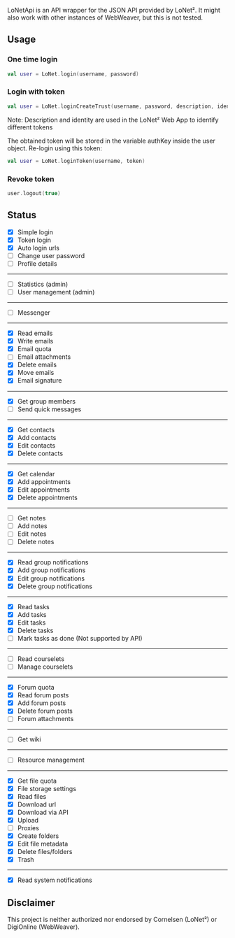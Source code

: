 LoNetApi is an API wrapper for the JSON API provided by LoNet².
It might also work with other instances of WebWeaver, but this is not tested.

## Usage
### One time login
```kotlin
val user = LoNet.login(username, password)
```
### Login with token
```kotlin
val user = LoNet.loginCreateTrust(username, password, description, identity)
```
Note: Description and identity are used in the LoNet² Web App to identify different tokens

The obtained token will be stored in the variable authKey inside the user object.
Re-login using this token:
```kotlin
val user = LoNet.loginToken(username, token)
```

### Revoke token
```kotlin
user.logout(true)
```

## Status
- [x] Simple login
- [x] Token login
- [x] Auto login urls
- [ ] Change user password
- [ ] Profile details
---
- [ ] Statistics (admin)
- [ ] User management (admin)
---
- [ ] Messenger
---
- [x] Read emails
- [x] Write emails
- [x] Email quota
- [ ] Email attachments
- [x] Delete emails
- [x] Move emails
- [x] Email signature
---
- [x] Get group members
- [ ] Send quick messages
---
- [x] Get contacts
- [x] Add contacts
- [x] Edit contacts
- [x] Delete contacts
---
- [x] Get calendar
- [x] Add appointments
- [x] Edit appointments
- [x] Delete appointments
---
- [ ] Get notes
- [ ] Add notes
- [ ] Edit notes
- [ ] Delete notes
---
- [x] Read group notifications
- [x] Add group notifications
- [x] Edit group notifications
- [x] Delete group notifications
---
- [x] Read tasks
- [x] Add tasks
- [x] Edit tasks
- [x] Delete tasks
- [ ] Mark tasks as done (Not supported by API)
---
- [ ] Read courselets
- [ ] Manage courselets
---
- [x] Forum quota
- [x] Read forum posts
- [x] Add forum posts
- [x] Delete forum posts
- [ ] Forum attachments
---
- [ ] Get wiki
---
- [ ] Resource management
---
- [x] Get file quota
- [x] File storage settings
- [x] Read files
- [x] Download url
- [x] Download via API
- [x] Upload
- [ ] Proxies
- [x] Create folders
- [x] Edit file metadata
- [x] Delete files/folders
- [x] Trash
---
- [x] Read system notifications

## Disclaimer
This project is neither authorized nor endorsed by Cornelsen (LoNet²) or DigiOnline (WebWeaver).